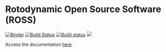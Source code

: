 # Rotodynamic Open Source Software (ROSS)
[![Binder](https://mybinder.org/badge_logo.svg)](https://mybinder.org/v2/gh/ross-rotordynamics/ross/master)
[![Build Status](https://travis-ci.com/ross-rotordynamics/ross.svg?branch=master)](https://travis-ci.com/ross-rotordynamics/ross)
[![Build status](https://ci.appveyor.com/api/projects/status/tvsj4jh7bowvn0ht/branch/master?svg=true)](https://ci.appveyor.com/project/raphaeltimbo/ross/branch/master)
<a href="https://codecov.io/gh/ross-rotordynamics/ross">
<img src="https://codecov.io/gh/ross-rotordynamics/ross/branch/master/graph/badge.svg">
</a>

Access the documentation [here](https://ross-rotordynamics.github.io/ross-website/).

